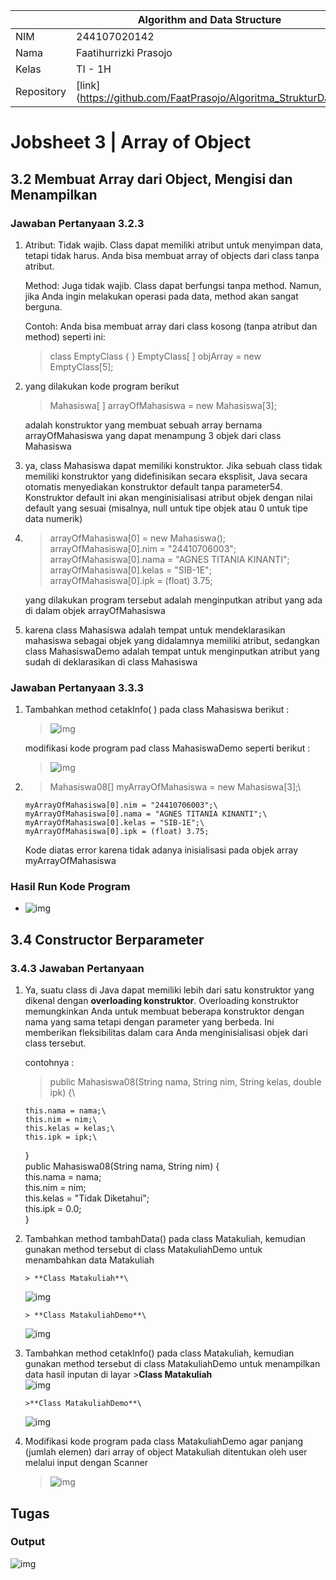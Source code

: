 |            | Algorithm and Data Structure                                   |
| ---------- | -------------------------------------------------------------- |
| NIM        | 244107020142                                                   |
| Nama       | Faatihurrizki Prasojo                                          |
| Kelas      | TI - 1H                                                        |
| Repository | [link] (https://github.com/FaatPrasojo/Algoritma_StrukturData) |

# Jobsheet 3 | Array of Object

## 3.2 Membuat Array dari Object, Mengisi dan Menampilkan

### Jawaban Pertanyaan 3.2.3

1. Atribut: Tidak wajib. Class dapat memiliki atribut untuk menyimpan data, tetapi tidak harus. Anda bisa membuat array of objects dari class tanpa atribut.

   Method: Juga tidak wajib. Class dapat berfungsi tanpa method. Namun, jika Anda ingin melakukan operasi pada data, method akan sangat berguna.

   Contoh: Anda bisa membuat array dari class kosong (tanpa atribut dan method) seperti ini:

   > class EmptyClass { } EmptyClass[ ] objArray = new EmptyClass[5];

2. yang dilakukan kode program berikut

   > Mahasiswa[ ] arrayOfMahasiswa = new Mahasiswa[3];

   adalah konstruktor yang membuat sebuah array bernama arrayOfMahasiswa yang dapat menampung 3 objek dari class Mahasiswa

3. ya, class Mahasiswa dapat memiliki konstruktor. Jika sebuah class tidak memiliki konstruktor yang didefinisikan secara eksplisit, Java secara otomatis menyediakan konstruktor default tanpa parameter54. Konstruktor default ini akan menginisialisasi atribut objek dengan nilai default yang sesuai (misalnya, null untuk tipe objek atau 0 untuk tipe data numerik)

4. > arrayOfMahasiswa[0] = new Mahasiswa();\
   > arrayOfMahasiswa[0].nim = "24410706003";\
   > arrayOfMahasiswa[0].nama = "AGNES TITANIA KINANTI";\
   > arrayOfMahasiswa[0].kelas = "SIB-1E";\
   > arrayOfMahasiswa[0].ipk = (float) 3.75;

   yang dilakukan program tersebut adalah menginputkan atribut yang ada di dalam objek arrayOfMahasiswa

5. karena class Mahasiswa adalah tempat untuk mendeklarasikan mahasiswa sebagai objek yang didalamnya memiliki atribut, sedangkan class MahasiswaDemo adalah tempat untuk menginputkan atribut yang sudah di deklarasikan di class Mahasiswa

### Jawaban Pertanyaan 3.3.3

1.  Tambahkan method cetakInfo( ) pada class Mahasiswa berikut :

    > ![img](img/ss7.jpg)

    modifikasi kode program pad class MahasiswaDemo seperti berikut :

    > ![img](img/ss7.jpg)

2.  > Mahasiswa08[] myArrayOfMahasiswa = new Mahasiswa[3];\

        myArrayOfMahasiswa[0].nim = "24410706003";\
        myArrayOfMahasiswa[0].nama = "AGNES TITANIA KINANTI";\
        myArrayOfMahasiswa[0].kelas = "SIB-1E";\
        myArrayOfMahasiswa[0].ipk = (float) 3.75;

    Kode diatas error karena tidak adanya inisialisasi pada objek array myArrayOfMahasiswa

### Hasil Run Kode Program

- ![img](img/ss1.jpg)

## 3.4 Constructor Berparameter

### 3.4.3 Jawaban Pertanyaan

1.  Ya, suatu class di Java dapat memiliki lebih dari satu konstruktor yang dikenal dengan **overloading konstruktor**. Overloading konstruktor memungkinkan Anda untuk membuat beberapa konstruktor dengan nama yang sama tetapi dengan parameter yang berbeda. Ini memberikan fleksibilitas dalam cara Anda menginisialisasi objek dari class tersebut.

    contohnya :

    > public Mahasiswa08(String nama, String nim, String kelas, double ipk) {\

        this.nama = nama;\
        this.nim = nim;\
        this.kelas = kelas;\
        this.ipk = ipk;\

    }\
    public Mahasiswa08(String nama, String nim) {\
     this.nama = nama;\
     this.nim = nim;\
     this.kelas = "Tidak Diketahui";\
     this.ipk = 0.0;\
    }

2.  Tambahkan method tambahData() pada class Matakuliah, kemudian gunakan method tersebut di class MatakuliahDemo untuk menambahkan data Matakuliah

        > **Class Matakuliah**\

    ![img](img/ss3.jpg)

        > **Class MatakuliahDemo**\

    ![img](img/ss2.jpg)

3.  Tambahkan method cetakInfo() pada class Matakuliah, kemudian gunakan method tersebut di class MatakuliahDemo untuk menampilkan data hasil inputan di layar >**Class Matakuliah**\
    ![img](img/ss4.jpg)

        >**Class MatakuliahDemo**\

    ![img](img/ss5.jpg)

4.  Modifikasi kode program pada class MatakuliahDemo agar panjang (jumlah elemen) dari array of object Matakuliah ditentukan oleh user melalui input dengan Scanner
    > ![img](img/ss6.jpg)

## Tugas

### Output

![img](img\ss9.jpg)
